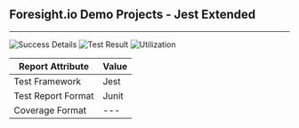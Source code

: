 
## Foresight.io Demo Projects - Jest Extended


---
![Success Details](http://foresight.service.thundra.us/public/api/v1/badge/success?repoId=4f9bd2c4-68bd-4294-8dff-0b33d906e8a6)
![Test Result](http://foresight.service.thundra.us/public/api/v1/badge/test?repoId=4f9bd2c4-68bd-4294-8dff-0b33d906e8a6)
![Utilization](http://foresight.service.thundra.us/public/api/v1/badge/utilization?repoId=4f9bd2c4-68bd-4294-8dff-0b33d906e8a6)


| Report Attribute  | Value   |
|---|---|
| Test Framework  | Jest |
| Test Report Format | Junit |
| Coverage Format | --- |
